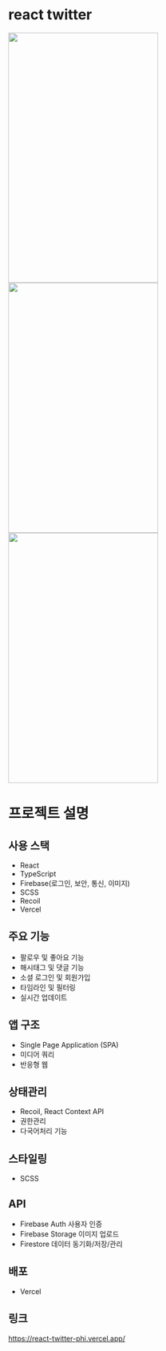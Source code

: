# react twitter
<img src="https://github.com/5meang9/react-twitter/assets/130840916/2d90e9df-2782-4900-89ac-886763b866fb" width="300" height="500" />
<img src="https://github.com/5meang9/react-twitter/assets/130840916/90fe6a3a-9b00-4a56-8cbf-84416cf92156" width="300" height="500" />
<img src="https://github.com/5meang9/react-twitter/assets/130840916/4e42e2af-9b42-47a2-a249-a8902e085c27" width="300" height="500" />

# 프로젝트 설명
## 사용 스택
- React
- TypeScript
- Firebase(로그인, 보안, 통신, 이미지)
- SCSS
- Recoil
- Vercel
## 주요 기능
- 팔로우 및 좋아요 기능
- 해시태그 및 댓글 기능
- 소셜 로그인 및 회원가입
- 타임라인 및 필터링
- 실시간 업데이트
## 앱 구조
- Single Page Application (SPA)
- 미디어 쿼리
- 반응형 웹
## 상태관리
- Recoil, React Context API
- 권한관리
- 다국어처리 기능
## 스타일링
- SCSS
## API
- Firebase Auth 사용자 인증
- Firebase Storage 이미지 업로드
- Firestore 데이터 동기화/저장/관리
## 배포
- Vercel
## 링크
https://react-twitter-phi.vercel.app/
